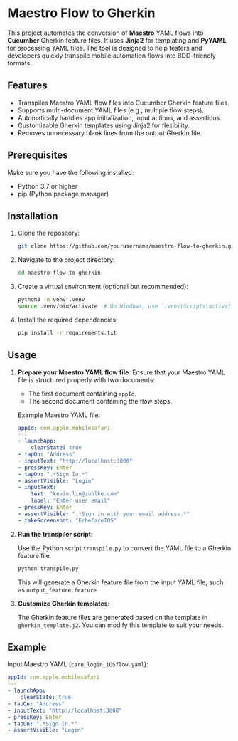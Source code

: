 # Maestro Flow to Gherkin

This project automates the conversion of **Maestro** YAML flows into **Cucumber** Gherkin feature files. It uses **Jinja2** for templating and **PyYAML** for processing YAML files. The tool is designed to help testers and developers quickly transpile mobile automation flows into BDD-friendly formats.

## Features

- Transpiles Maestro YAML flow files into Cucumber Gherkin feature files.
- Supports multi-document YAML files (e.g., multiple flow steps).
- Automatically handles app initialization, input actions, and assertions.
- Customizable Gherkin templates using Jinja2 for flexibility.
- Removes unnecessary blank lines from the output Gherkin file.

## Prerequisites

Make sure you have the following installed:

- Python 3.7 or higher
- pip (Python package manager)

## Installation

1. Clone the repository:

    ```bash
    git clone https://github.com/yourusername/maestro-flow-to-gherkin.git
    ```

2. Navigate to the project directory:

    ```bash
    cd maestro-flow-to-gherkin
    ```

3. Create a virtual environment (optional but recommended):

    ```bash
    python3 -m venv .venv
    source .venv/bin/activate  # On Windows, use `.venv\Scripts\activate`
    ```

4. Install the required dependencies:

    ```bash
    pip install -r requirements.txt
    ```

## Usage

1. **Prepare your Maestro YAML flow file**:
    Ensure that your Maestro YAML file is structured properly with two documents: 
    - The first document containing `appId`.
    - The second document containing the flow steps.

    Example Maestro YAML file:

    ```yaml
    appId: com.apple.mobilesafari
    ---
    - launchApp:
        clearState: true
    - tapOn: "Address"
    - inputText: "http://localhost:3000"
    - pressKey: Enter
    - tapOn: ".*Sign In.*"
    - assertVisible: "Login"
    - inputText:
        text: "kevin.lin@zuhlke.com"
        label: "Enter user email"
    - pressKey: Enter
    - assertVisible: ".*Sign in with your email address.*"
    - takeScreenshot: "ErbeCareIOS"
    ```

2. **Run the transpiler script**:

    Use the Python script `transpile.py` to convert the YAML file to a Gherkin feature file.

    ```bash
    python transpile.py
    ```

    This will generate a Gherkin feature file from the input YAML file, such as `output_feature.feature`.

3. **Customize Gherkin templates**:

    The Gherkin feature files are generated based on the template in `gherkin_template.j2`. You can modify this template to suit your needs.

## Example

Input Maestro YAML (`care_login_iOSflow.yaml`):

```yaml
appId: com.apple.mobilesafari
---
- launchApp:
    clearState: true
- tapOn: "Address"
- inputText: "http://localhost:3000"
- pressKey: Enter
- tapOn: ".*Sign In.*"
- assertVisible: "Login"